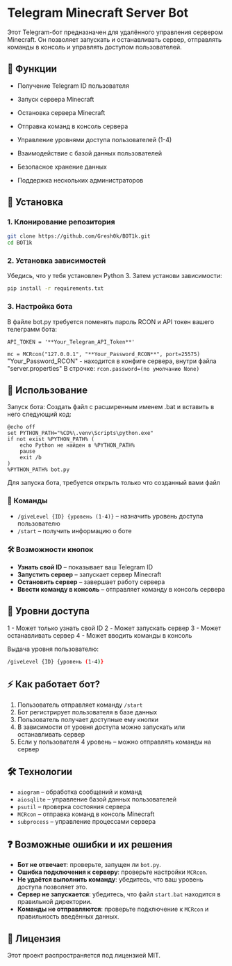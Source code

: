 # Telegram Minecraft Server Bot

Этот Telegram-бот предназначен для удалённого управления сервером Minecraft. Он позволяет запускать и останавливать сервер, отправлять команды в консоль и управлять доступом пользователей.

## 📌 Функции

- Получение Telegram ID пользователя

- Запуск сервера Minecraft

- Остановка сервера Minecraft

- Отправка команд в консоль сервера

- Управление уровнями доступа пользователей (1-4)

- Взаимодействие с базой данных пользователей

- Безопасное хранение данных

- Поддержка нескольких администраторов

## 🚀 Установка

### 1. Клонирование репозитория

```bash
git clone https://github.com/Gresh0k/BOT1k.git
cd BOT1k
```

### 2. Установка зависимостей

Убедись, что у тебя установлен Python 3. Затем установи зависимости:

```bash
pip install -r requirements.txt

```

### 3. Настройка бота

В файле bot.py требуется поменять пароль RCON и API токен вашего телеграмм бота:

```API_TOKEN = '**Your_Telegram_API_Token**'```

```mc = MCRcon("127.0.0.1", "**Your_Password_RCON**", port=25575)```
"Your_Password_RCON" - находится в конфиге сервера, внутри файла "server.properties"
В строчке: 
```rcon.password=(по умолчанию None)```


## 📜 Использование

Запуск бота:
Создать файл с расширенным именем .bat и вставить в него следующий код:

```
@echo off
set PYTHON_PATH="%CD%\.venv\Scripts\python.exe"
if not exist %PYTHON_PATH% (
    echo Python не найден в %PYTHON_PATH%
    pause
    exit /b
)
%PYTHON_PATH% bot.py
```
Для запуска бота, требуется открыть только что созданный вами файл
### 📌 Команды

- `/giveLevel {ID} {уровень (1-4)}` – назначить уровень доступа пользователю
- `/start` – получить информацию о боте



### 🛠 Возможности кнопок

- **Узнать свой ID** – показывает ваш Telegram ID
- **Запустить сервер** – запускает сервер Minecraft
- **Остановить сервер** – завершает работу сервера
- **Ввести команду в консоль** – отправляет команду в консоль сервера



## 🔑 Уровни доступа

1 - Может только узнать свой ID
2 - Может запускать сервер
3 - Может останавливать сервер
4 - Может вводить команды в консоль

Выдача уровня пользователю:

```bash
/giveLevel {ID} {уровень (1-4)}
```

## ⚡ Как работает бот?

1. Пользователь отправляет команду `/start`
2. Бот регистрирует пользователя в базе данных
3. Пользователь получает доступные ему кнопки
4. В зависимости от уровня доступа можно запускать или останавливать сервер
5. Если у пользователя 4 уровень – можно отправлять команды на сервер



## 🛠 Технологии

- `aiogram` – обработка сообщений и команд
- `aiosqlite` – управление базой данных пользователей
- `psutil` – проверка состояния сервера
- `MCRcon` – отправка команд в консоль Minecraft
- `subprocess` – управление процессами сервера



## ❓ Возможные ошибки и их решения

- **Бот не отвечает**: проверьте, запущен ли `bot.py`.
- **Ошибка подключения к серверу**: проверьте настройки `MCRcon`.
- **Не удаётся выполнить команду**: убедитесь, что ваш уровень доступа позволяет это.
- **Сервер не запускается**: убедитесь, что файл `start.bat` находится в правильной директории.
- **Команды не отправляются**: проверьте подключение к `MCRcon` и правильность введённых данных.

## 📜 Лицензия

Этот проект распространяется под лицензией MIT.

##

